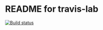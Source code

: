 # README for travis-lab
[![Build status](https://travis-ci.org/USERNAME/travislab.svg?master)](https://travis-ci.org/USERNAME) 
